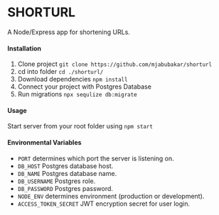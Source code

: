 # SHORTURL
A Node/Express app for shortening URLs.
#### Installation
1. Clone project 
`git clone https://github.com/mjabubakar/shorturl`
2. cd into folder
`cd ./shorturl/`
3. Download dependencies
`npm install`
4. Connect your project with Postgres Database
5. Run migrations
`npx sequlize db:migrate`

#### Usage
Start server from your root folder using `npm start`
#### Environmental Variables
* ` PORT ` determines which port the server is listening on.
* ` DB_HOST ` Postgres database host.
* ` DB_NAME ` Postgres database name.
* ` DB_USERNAME ` Postgres role.
* ` DB_PASSWORD ` Postgres password.
* ` NODE_ENV ` determines environment (production or development).
* ` ACCESS_TOKEN_SECRET ` JWT encryption secret for user login.